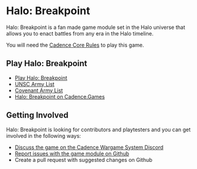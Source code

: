 # Halo: Breakpoint 

Halo: Breakpoint is a fan made game module set in the Halo universe that allows you to enact battles from any era in the Halo timeline.

You will need the [Cadence Core Rules](https://Cadence.Games/core-rules/) to play this game.

## Play Halo: Breakpoint 

- [Play Halo: Breakpoint](https://github.com/open-source-tabletop/halo-breakpoint/blob/main/halo-breakpoint.md)
- [UNSC Army List](https://github.com/open-source-tabletop/halo-breakpoint/blob/main/army-lists/unsc-army-list.md)
- [Covenant Army List](https://github.com/open-source-tabletop/halo-fibreakpoint/blob/main/army-lists/covenant-army-list.md)
- [Halo: Breakpoint on Cadence.Games](https://cadence.games/halo-breakpoint/)

## Getting Involved

Halo: Breakpoint is looking for contributors and playtesters and you can get involved in the following ways:

- [Discuss the game on the Cadence Wargame System Discord](https://discord.gg/RNW3Q9kF)
- [Report issues with the game module on Github](https://github.com/open-source-tabletop/halo-breakpoint/issues)
- Create a pull request with suggested changes on Github